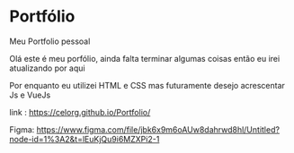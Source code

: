 # Portfólio

Meu Portfolio pessoal

Olá este é meu porfólio, ainda falta terminar algumas coisas então eu irei atualizando por aqui

Por enquanto eu utilizei HTML e CSS mas futuramente desejo acrescentar Js e VueJs

link : https://celorg.github.io/Portfolio/

Figma: https://www.figma.com/file/jbk6x9m6oAUw8dahrwd8hl/Untitled?node-id=1%3A2&t=lEuKjQu9i6MZXPi2-1

